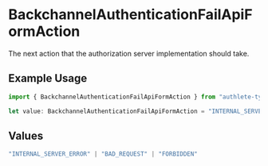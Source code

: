 # BackchannelAuthenticationFailApiFormAction

The next action that the authorization server implementation should take.

## Example Usage

```typescript
import { BackchannelAuthenticationFailApiFormAction } from "authlete-typescript-sdk/models/operations";

let value: BackchannelAuthenticationFailApiFormAction = "INTERNAL_SERVER_ERROR";
```

## Values

```typescript
"INTERNAL_SERVER_ERROR" | "BAD_REQUEST" | "FORBIDDEN"
```